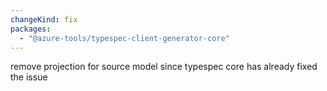 ```yaml
---
changeKind: fix
packages:
  - "@azure-tools/typespec-client-generator-core"
---
```


remove projection for source model since typespec core has already fixed the issue